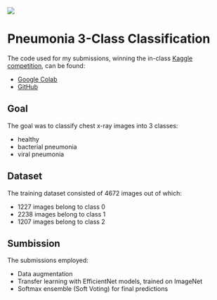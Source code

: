 <img src=https://upload.wikimedia.org/wikipedia/commons/7/7c/Kaggle_logo.png>


# Pneumonia 3-Class Classification
The code used for my submissions, winning the in-class <a href="https://www.kaggle.com/c/detect-pneumonia-fall-2021/leaderboard"> Kaggle competition</a>, can be found:
* <a href="https://colab.research.google.com/drive/1SscqutZjmk5CDowhF3I7bMF30KM7C1sD?usp=sharing">Google Colab</a>
* <a href="https://github.com/Ggkenios/Pneumonia_Classification/blob/main/Detect_Pneumonia.ipynb">GitHub</a> 

## Goal
The goal was to classify chest x-ray images into 3 classes:
* healthy
* bacterial pneumonia
* viral pneumonia 

## Dataset 
The training dataset consisted of 4672 images out of which:
* 1227 images belong to class 0
* 2238 images belong to class 1
* 1207 images belong to class 2 

## Sumbission
The submissions employed:
* Data augmentation
* Transfer learning with EfficientNet models, trained on ImageNet
* Softmax ensemble (Soft Voting) for final predictions
